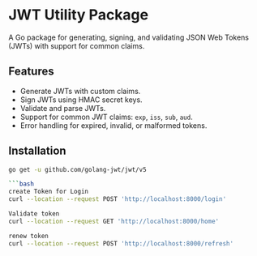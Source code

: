 # JWT Utility Package

A Go package for generating, signing, and validating JSON Web Tokens (JWTs) with support for common claims.

## Features

- Generate JWTs with custom claims.
- Sign JWTs using HMAC secret keys.
- Validate and parse JWTs.
- Support for common JWT claims: `exp`, `iss`, `sub`, `aud`.
- Error handling for expired, invalid, or malformed tokens.

## Installation

```bash
go get -u github.com/golang-jwt/jwt/v5

```bash
create Token for Login
curl --location --request POST 'http://localhost:8000/login'
```

```bash
Validate token
curl --location --request GET 'http://localhost:8000/home'
```

```bash
renew token
curl --location --request POST 'http://localhost:8000/refresh'
